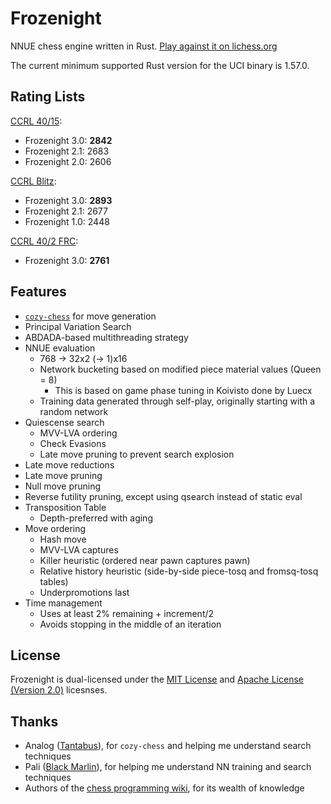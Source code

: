 # Frozenight

NNUE chess engine written in Rust. [Play against it on lichess.org][lichess]

The current minimum supported Rust version for the UCI binary is 1.57.0.

## Rating Lists

[CCRL 40/15][CCRL4040]:
- Frozenight 3.0: **2842**
- Frozenight 2.1: 2683
- Frozenight 2.0: 2606

[CCRL Blitz][CCRL404]:
- Frozenight 3.0: **2893**
- Frozenight 2.1: 2677
- Frozenight 1.0: 2448

[CCRL 40/2 FRC][CCRLFRC]:
- Frozenight 3.0: **2761**

## Features

- [`cozy-chess`] for move generation
- Principal Variation Search
- ABDADA-based multithreading strategy
- NNUE evaluation
  - 768 -> 32x2 (-> 1)x16
  - Network bucketing based on modified piece material values (Queen = 8)
    - This is based on game phase tuning in Koivisto done by Luecx
  - Training data generated through self-play, originally starting with a random network
- Quiescense search
  - MVV-LVA ordering
  - Check Evasions
  - Late move pruning to prevent search explosion
- Late move reductions
- Late move pruning
- Null move pruning
- Reverse futility pruning, except using qsearch instead of static eval
- Transposition Table
  - Depth-preferred with aging
- Move ordering
  - Hash move
  - MVV-LVA captures
  - Killer heuristic (ordered near pawn captures pawn)
  - Relative history heuristic (side-by-side piece-tosq and fromsq-tosq tables)
  - Underpromotions last
- Time management
  - Uses at least 2% remaining + increment/2
  - Avoids stopping in the middle of an iteration

## License

Frozenight is dual-licensed under the [MIT License](LICENSE-MIT) and [Apache License (Version 2.0)](LICENSE-APACHE) licesnses.

## Thanks

- Analog ([Tantabus]), for `cozy-chess` and helping me understand search techniques
- Pali ([Black Marlin]), for helping me understand NN training and search techniques
- Authors of the [chess programming wiki], for its wealth of knowledge

[lichess]: https://lichess.org/@/FrozenightEngine
[`cozy-chess`]: https://github.com/analog-hors/cozy-chess
[Tantabus]: https://github.com/analog-hors/tantabus
[Black Marlin]: https://github.com/dsekercioglu/blackmarlin
[chess programming wiki]: https://www.chessprogramming.org/Main_Page
[CCRL4040]: https://ccrl.chessdom.com/ccrl/4040/cgi/engine_details.cgi?print=Details&eng=Frozenight%203.0.0%2064-bit
[CCRL404]: https://ccrl.chessdom.com/ccrl/404/cgi/engine_details.cgi?print=Details&each_game=1&eng=Frozenight%203.0.0%2064-bit
[CCRLFRC]: https://ccrl.chessdom.com/ccrl/404FRC/cgi/engine_details.cgi?print=Details&each_game=1&eng=Frozenight%203.0.1